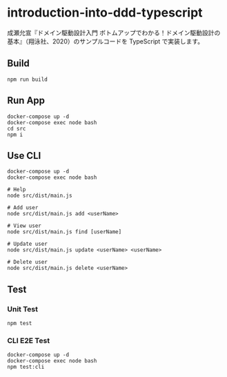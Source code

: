 # introduction-into-ddd-typescript

成瀬允宣『ドメイン駆動設計入門 ボトムアップでわかる！ドメイン駆動設計の基本』（翔泳社、2020）のサンプルコードを TypeScript で実装します。

## Build

```
npm run build
```

## Run App

```
docker-compose up -d
docker-compose exec node bash
cd src
npm i
```

## Use CLI

```
docker-compose up -d
docker-compose exec node bash

# Help
node src/dist/main.js

# Add user
node src/dist/main.js add <userName>

# View user
node src/dist/main.js find [userName]

# Update user
node src/dist/main.js update <userName> <userName>

# Delete user
node src/dist/main.js delete <userName>
```

## Test

### Unit Test

```
npm test
```

### CLI E2E Test

```
docker-compose up -d
docker-compose exec node bash
npm test:cli
```
